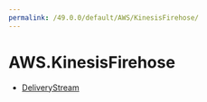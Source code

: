 ```yaml
---
permalink: /49.0.0/default/AWS/KinesisFirehose/
---
```


# AWS.KinesisFirehose



* [DeliveryStream](DeliveryStream.md)
